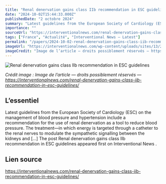 ```yaml
---
title: "Renal denervation gains class IIb recommendation in ESC guidelines"
date: "2024-10-02T15:44:33.000Z"
publishedDate: "2 octobre 2024"
summary: "Latest guidelines from the European Society of Cardiology (ESC) on the management of blood pressure and hypertension include a recommendation for the use of renal denervation as a tool to reduce blood pressure. The treatment—in which energy is targeted through a catheter to the renal nerves to modulate the sympathetic signalling between the kidneys and [&#8230;] The post Renal denervation gains class IIb recommendation in ESC guidelines appeared first on Interventional News ."
importance: ""
sourceUrl: "https://interventionalnews.com/renal-denervation-gains-class-iib-recommendation-in-esc-guidelines/"
tags: ["France", "Actualité", "Interventional News — Latest"]
permalink: "/papers/2024-10-02-renal-denervation-gains-class-iib-recommendation-in-esc-guidelines"
imageUrl: "https://interventionalnews.com/wp-content/uploads/sites/13/2024/10/Renal-Denervation-Therapy-1-scaled-1.jpg"
imageCredit: "Image de l’article — droits possiblement réservés — https://interventionalnews.com/renal-denervation-gains-class-iib-recommendation-in-esc-guidelines/"
---
```


![Renal denervation gains class IIb recommendation in ESC guidelines](https://interventionalnews.com/wp-content/uploads/sites/13/2024/10/Renal-Denervation-Therapy-1-scaled-1.jpg)

*Crédit image : Image de l’article — droits possiblement réservés — https://interventionalnews.com/renal-denervation-gains-class-iib-recommendation-in-esc-guidelines/*

## L’essentiel

Latest guidelines from the European Society of Cardiology (ESC) on the management of blood pressure and hypertension include a recommendation for the use of renal denervation as a tool to reduce blood pressure. The treatment—in which energy is targeted through a catheter to the renal nerves to modulate the sympathetic signalling between the kidneys and [&#8230;] The post Renal denervation gains class IIb recommendation in ESC guidelines appeared first on Interventional News .

## Lien source

https://interventionalnews.com/renal-denervation-gains-class-iib-recommendation-in-esc-guidelines/

